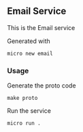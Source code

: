 ## Email Service

This is the Email service

Generated with

```
micro new email
```

### Usage

Generate the proto code

```
make proto
```

Run the service

```
micro run .
```